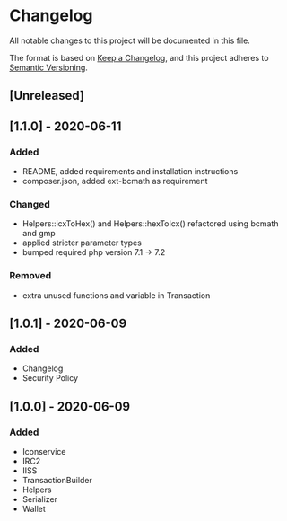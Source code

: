 # Changelog

All notable changes to this project will be documented in this file.

The format is based on [Keep a Changelog](https://keepachangelog.com/en/1.0.0/),
and this project adheres to [Semantic Versioning](https://semver.org/spec/v2.0.0.html).

## [Unreleased]

## [1.1.0] - 2020-06-11
### Added
- README, added requirements and installation instructions
- composer.json, added ext-bcmath as requirement

### Changed
- Helpers::icxToHex() and Helpers::hexToIcx() refactored using bcmath and gmp
- applied stricter parameter types
- bumped required php version 7.1 -> 7.2

### Removed
- extra unused functions and variable in Transaction

## [1.0.1] - 2020-06-09

### Added
- Changelog
- Security Policy

## [1.0.0] - 2020-06-09

### Added
- Iconservice
- IRC2
- IISS
- TransactionBuilder
- Helpers
- Serializer
- Wallet
